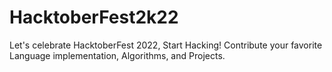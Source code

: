 # HacktoberFest2k22
Let's celebrate HacktoberFest 2022, Start Hacking! Contribute your favorite Language implementation, Algorithms, and Projects.

